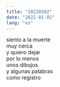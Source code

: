 ```yaml
---
title: "20220102"
date: "2022-01-02"
lang: "es"
---
```


siento a la muerte\
muy cerca\
y quiero dejar\
por lo menos\
unos dibujos\
y algunas palabras\
como registro
